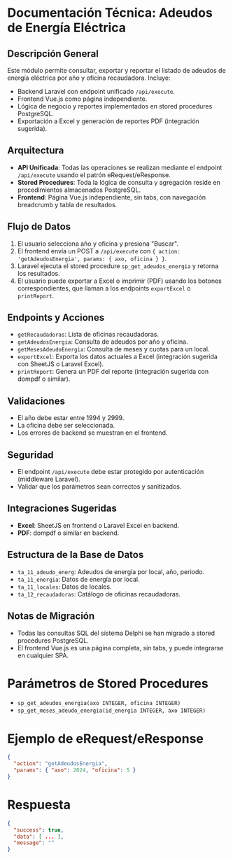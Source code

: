 # Documentación Técnica: Adeudos de Energía Eléctrica

## Descripción General
Este módulo permite consultar, exportar y reportar el listado de adeudos de energía eléctrica por año y oficina recaudadora. Incluye:
- Backend Laravel con endpoint unificado `/api/execute`.
- Frontend Vue.js como página independiente.
- Lógica de negocio y reportes implementados en stored procedures PostgreSQL.
- Exportación a Excel y generación de reportes PDF (integración sugerida).

## Arquitectura
- **API Unificada**: Todas las operaciones se realizan mediante el endpoint `/api/execute` usando el patrón eRequest/eResponse.
- **Stored Procedures**: Toda la lógica de consulta y agregación reside en procedimientos almacenados PostgreSQL.
- **Frontend**: Página Vue.js independiente, sin tabs, con navegación breadcrumb y tabla de resultados.

## Flujo de Datos
1. El usuario selecciona año y oficina y presiona "Buscar".
2. El frontend envía un POST a `/api/execute` con `{ action: 'getAdeudosEnergia', params: { axo, oficina } }`.
3. Laravel ejecuta el stored procedure `sp_get_adeudos_energia` y retorna los resultados.
4. El usuario puede exportar a Excel o imprimir (PDF) usando los botones correspondientes, que llaman a los endpoints `exportExcel` o `printReport`.

## Endpoints y Acciones
- `getRecaudadoras`: Lista de oficinas recaudadoras.
- `getAdeudosEnergia`: Consulta de adeudos por año y oficina.
- `getMesesAdeudoEnergia`: Consulta de meses y cuotas para un local.
- `exportExcel`: Exporta los datos actuales a Excel (integración sugerida con SheetJS o Laravel Excel).
- `printReport`: Genera un PDF del reporte (integración sugerida con dompdf o similar).

## Validaciones
- El año debe estar entre 1994 y 2999.
- La oficina debe ser seleccionada.
- Los errores de backend se muestran en el frontend.

## Seguridad
- El endpoint `/api/execute` debe estar protegido por autenticación (middleware Laravel).
- Validar que los parámetros sean correctos y sanitizados.

## Integraciones Sugeridas
- **Excel**: SheetJS en frontend o Laravel Excel en backend.
- **PDF**: dompdf o similar en backend.

## Estructura de la Base de Datos
- `ta_11_adeudo_energ`: Adeudos de energía por local, año, periodo.
- `ta_11_energia`: Datos de energía por local.
- `ta_11_locales`: Datos de locales.
- `ta_12_recaudadoras`: Catálogo de oficinas recaudadoras.

## Notas de Migración
- Todas las consultas SQL del sistema Delphi se han migrado a stored procedures PostgreSQL.
- El frontend Vue.js es una página completa, sin tabs, y puede integrarse en cualquier SPA.

# Parámetros de Stored Procedures
- `sp_get_adeudos_energia(axo INTEGER, oficina INTEGER)`
- `sp_get_meses_adeudo_energia(id_energia INTEGER, axo INTEGER)`

# Ejemplo de eRequest/eResponse
```json
{
  "action": "getAdeudosEnergia",
  "params": { "axo": 2024, "oficina": 5 }
}
```

# Respuesta
```json
{
  "success": true,
  "data": [ ... ],
  "message": ""
}
```
